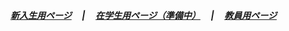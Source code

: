 ##### [新入生用ページ](./index.html)&nbsp;&nbsp;&nbsp;&nbsp; \| &nbsp;&nbsp;&nbsp;&nbsp;[在学生用ページ（準備中）]()&nbsp;&nbsp;&nbsp;&nbsp; \| &nbsp;&nbsp;&nbsp;&nbsp;[教員用ページ](./teacher)